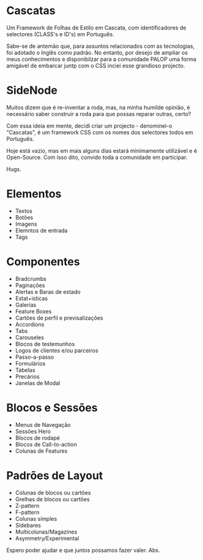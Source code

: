 # Cascatas
Um Framework de Folhas de Estilo em Cascata, com identificadores de selectores (CLASS's e ID's) em Português.

Sabe-se de antemão que, para assuntos relacionados com as tecnologias, foi adotado o Inglês como padrão. No entanto, por desejo de ampliar os meus conhecimentos e disponibilzar para a comunidade PALOP uma forma amigável de embarcar juntp com o CSS inciei esse grandioso projecto.

# SideNode
Muitos dizem que é re-inventar a roda, mas, na minha humilde opinião, é necessário saber construir a roda para que possas reparar outras, certo?

Com essa ideia em mente, decidi criar um projecto - denominei-o "Cascatas", é um framework CSS com os nomes dos selectores todos em Português.

Hoje está vazio, mas em mais alguns dias estará minimamente utilizável e é Open-Source. 
Com isso dito, convido toda a comunidade em participar.

Hugs.



# Elementos
 - Textos
 - Botões
 - Imagens
 - Elemntos de entrada
 - Tags

# Componentes
 - Bradcrumbs
 - Paginações
 - Alertas e Baras de estado
 - Estat+isticas
 - Galerias
 - Feature Boxes
 - Cartões de perfil e previsalizações
 - Accordions
 - Tabs
 - Carouseles
 - Blocos de testemunhos
 - Logos de clientes e/ou parceiros
 - Passo-a-passo
 - Formulários
 - Tabelas
 - Precários
 - Janelas de Modal 

# Blocos e Sessões
 - Menus de Navegação
 - Sessões Hero
 - Blocos de rodapé
 - Blocos de Call-to-action
 - Colunas de Features

# Padrões de Layout
 - Colunas de blocos ou cartões
 - Grelhas de blocos ou cartões
 - Z-pattern
 - F-pattern
 - Colunas simples
 - Sidebares
 - Multicolunas/Magazines
 - Asymmetry/Experimental 



Espero poder ajudar e que juntos possamos fazer valer.
Abs.
